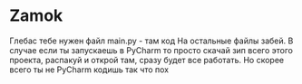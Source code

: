 # Zamok
Глебас тебе нужен файл main.py - там код
На остальные файлы забей.
В случае если ты запускаешь в PyCharm то просто скачай зип всего этого проекта, распакуй и открой там, сразу будет все работать. Но скорее всего ты не PyCharm кодишь так что пох
